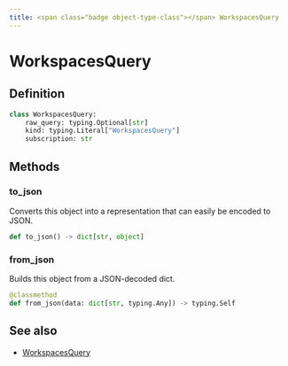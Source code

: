 ```yaml
---
title: <span class="badge object-type-class"></span> WorkspacesQuery
---
```

# <span class="badge object-type-class"></span> WorkspacesQuery

## Definition

```python
class WorkspacesQuery:
    raw_query: typing.Optional[str]
    kind: typing.Literal["WorkspacesQuery"]
    subscription: str
```
## Methods

### <span class="badge object-method"></span> to_json

Converts this object into a representation that can easily be encoded to JSON.

```python
def to_json() -> dict[str, object]
```

### <span class="badge object-method"></span> from_json

Builds this object from a JSON-decoded dict.

```python
@classmethod
def from_json(data: dict[str, typing.Any]) -> typing.Self
```

## See also

 * <span class="badge builder"></span> [WorkspacesQuery](./builder-WorkspacesQuery.md)
